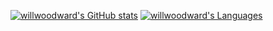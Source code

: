 <!--
**willwoodward/willwoodward** is a ✨ _special_ ✨ repository because its `README.md` (this file) appears on your GitHub profile.

Here are some ideas to get you started:

- 🔭 I’m currently working on ...
- 🌱 I’m currently learning ...
- 👯 I’m looking to collaborate on ...
- 🤔 I’m looking for help with ...
- 💬 Ask me about ...
- 📫 How to reach me: ...
- 😄 Pronouns: ...
- ⚡ Fun fact: ...
-->

[![willwoodward's GitHub stats](https://github-readme-stats.vercel.app/api?username=willwoodward&show_icons=true&include_all_commits=true&hide_border=true&count_private=true&theme=transparent)](https://github.com/willwoodward/)
[![willwoodward's Languages](https://github-readme-stats.vercel.app/api/top-langs/?username=willwoodward&layout=compact&hide_border=true&hide=shell&langs_count=7&count_private=true&theme=transparent)](https://github.com/willwoowdward?tab=repositories)
